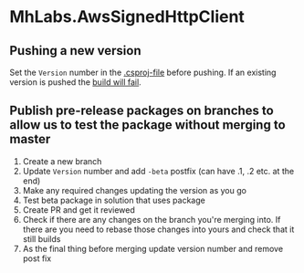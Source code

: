 # MhLabs.AwsSignedHttpClient

## Pushing a new version
Set the `Version` number in the <a href="https://github.com/mhlabs/MhLabs.AwsSignedHttpClient/blob/master/MhLabs.AwsSignedHttpClient/MhLabs.AwsSignedHttpClient.csproj"> .csproj-file</a> before pushing. If an existing version is pushed the <a href="https://github.com/mhlabs/MhLabs.AwsSignedHttpClient/actions">build will fail</a>.

## Publish pre-release packages on branches to allow us to test the package without merging to master
1. Create a new branch
2. Update `Version` number and add `-beta` postfix (can have .1, .2 etc. at the end)
3. Make any required changes updating the version as you go
4. Test beta package in solution that uses package
5. Create PR and get it reviewed
6. Check if there are any changes on the branch you're merging into. If there are you need to rebase those changes into yours and check that it still builds
7. As the final thing before merging update version number and remove post fix
